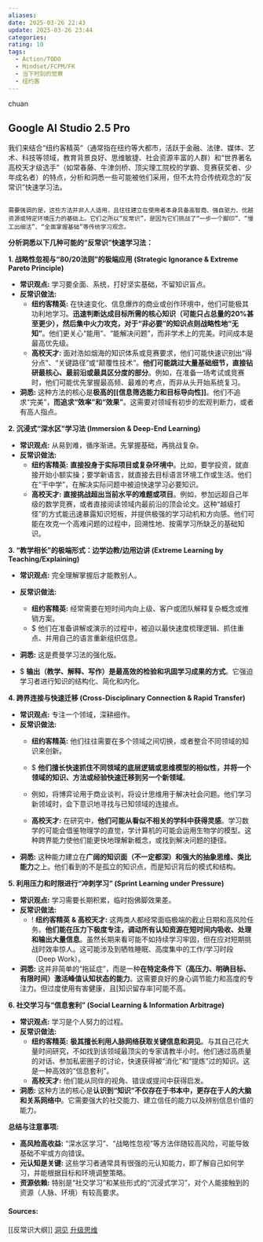 ```yaml
---
aliases: 
date: 2025-03-26 22:43
update: 2025-03-26 23:44
categories: 
rating: 10
tags:
  - Action/TODO
  - Mindset/FCPM/FK
  - 当下时刻的觉察
  - 纽约客
---
```

chuan

## Google AI Studio 2.5 Pro

我们来结合“纽约客精英”（通常指在纽约等大都市，活跃于金融、法律、媒体、艺术、科技等领域，教育背景良好、思维敏捷、社会资源丰富的人群）和“世界著名高校天才级选手”（如常春藤、牛津剑桥、顶尖理工院校的学霸、竞赛获奖者、少年成名者）的特点，分析和洞悉一些可能被他们采用，但不太符合传统观念的“反常识”快速学习法。

```ad-atom

需要强调的是，这些方法并非人人适用，且往往建立在使用者本身具备高智商、强自驱力、优越资源或特定环境压力的基础上。它们之所以“反常识”，是因为它们挑战了“一步一个脚印”、“慢工出细活”、“全面掌握基础”等传统学习观念。

```


**分析洞悉以下几种可能的“反常识”快速学习法：**

**1. 战略性忽视与“80/20法则”的极端应用 (Strategic Ignorance & Extreme Pareto Principle)**

- **常识观点:** 学习要全面、系统，打好坚实基础，不留知识盲点。
- **反常识做法:**
  - **纽约客精英:** 在快速变化、信息爆炸的商业或创作环境中，他们可能极其功利地学习。**迅速判断达成目标所需的核心知识（可能只占总量的20%甚至更少），然后集中火力攻克，对于“非必要”的知识点则战略性地“无知”**。他们更关心“能用”、“能解决问题”，而非学术上的完美。时间成本是最高优先级。
  - **高校天才:** 面对浩如烟海的知识体系或竞赛要求，他们可能快速识别出“得分点”、“关键路径”或“颠覆性技术”。**他们可能跳过大量基础细节，直接钻研最核心、最前沿或最具区分度的部分**。例如，在准备一场考试或竞赛时，他们可能优先掌握最高频、最难的考点，而非从头开始系统复习。
- **洞悉:** 这种方法的核心是**极高的[[信息筛选能力和目标导向性]]**。他们不追求“完美”，**而追求“效率”和“效果”**。这需要对领域有初步的宏观判断力，或者有高人指点。

**2. 沉浸式“深水区”学习法 (Immersion & Deep-End Learning)**

- **常识观点:** 从易到难，循序渐进。先掌握基础，再挑战复杂。
- **反常识做法:**
  - **纽约客精英:** **直接投身于实际项目或复杂环境中**。比如，要学投资，就直接开始小额实操；要学新语言，就直接去目标语言环境工作或生活。他们在“干中学”，在解决实际问题中被迫快速学习必要知识。
  - **高校天才:** **直接挑战超出当前水平的难题或项目**。例如，参加远超自己年级的数学竞赛，或者直接阅读领域内最前沿的顶会论文。这种“越级打怪”的方式能迅速暴露知识短板，并提供极强的学习动机和方向感。他们可能在攻克一个高难问题的过程中，回溯性地、按需学习所缺乏的基础知识。


**3. “教学相长”的极端形式：边学边教/边用边讲 (Extreme Learning by Teaching/Explaining)**

- **常识观点:** 完全理解掌握后才能教别人。
- **反常识做法:**
  - **纽约客精英:** 经常需要在短时间内向上级、客户或团队解释复杂概念或推销方案。
  - $ 他们在准备讲解或演示的过程中，被迫以最快速度梳理逻辑、抓住重点、并用自己的语言重新组织信息。



- **洞悉:** 这是费曼学习法的强化版。
- $ **输出（教学、解释、写作）是最高效的检验和巩固学习成果的方式**。它强迫学习者进行知识的结构化、简化和内化。

**4. 跨界连接与快速迁移 (Cross-Disciplinary Connection & Rapid Transfer)**

- **常识观点:** 专注一个领域，深耕细作。
- **反常识做法:**
  - **纽约客精英:** 他们往往需要在多个领域之间切换，或者整合不同领域的知识来创新。


  - $ **他们擅长快速抓住不同领域的底层逻辑或思维模型的相似性，并将一个领域的知识、方法或经验快速迁移到另一个新领域**。

  - 例如，将博弈论用于商业谈判，将设计思维用于解决社会问题。他们学习新领域时，会下意识地寻找与已知领域的连接点。
  - **高校天才:** 在研究中，**他们可能从看似不相关的学科中获得灵感**。学习数学的可能会借鉴物理学的直觉，学计算机的可能会运用生物学的模型。这种跨界能力使他们能更快地理解新概念，或找到解决问题的捷径。
- **洞悉:** 这种能力建立在**广阔的知识面（不一定都深）和强大的抽象思维、类比能力**之上。他们看到的不是孤立的知识点，而是知识背后的模式和结构。

**5. 利用压力和时限进行“冲刺学习” (Sprint Learning under Pressure)**

- **常识观点:** 学习需要长期积累，临时抱佛脚效果差。
- **反常识做法:**
  - ! **纽约客精英 & 高校天才:** 这两类人都经常面临极端的截止日期和高风险任务。**他们能在压力下极度专注，调动所有认知资源在短时间内吸收、处理和输出大量信息**。虽然长期来看可能不如持续学习牢固，但在应对短期挑战时效率惊人。这可能涉及到牺牲睡眠、高度集中的工作/学习时段（Deep Work）。
- **洞悉:** 这并非简单的“拖延症”，而是一种**在特定条件下（高压力、明确目标、有限时间）激活峰值认知状态的能力**。这需要良好的身心调节能力和高度的专注力。但过度使用有害健康，且[知识留存率]可能不高。

**6. 社交学习与“信息套利” (Social Learning & Information Arbitrage)**

- **常识观点:** 学习是个人努力的过程。
- **反常识做法:**
  - **纽约客精英:** **极其擅长利用人脉网络获取关键信息和洞见**。与其自己花大量时间研究，不如找到该领域最顶尖的专家请教半小时。他们通过高质量的对话、参加私密圈子的讨论，快速获得被“消化”和“提炼”过的知识。这是一种高效的“信息套利”。
  - **高校天才:** 他们能从同伴的视角、错误或提问中获得启发。
- **洞悉:** 这种方法的核心是**认识到“知识”不仅存在于书本中，更存在于人的大脑和关系网络中**。它需要强大的社交能力、建立信任的能力以及辨别信息价值的能力。

**总结与注意事项:**
- **高风险高收益:** “深水区学习”、“战略性忽视”等方法伴随较高风险，可能导致基础不牢或方向错误。
- **元认知是关键:** 这些学习者通常具有很强的元认知能力，即了解自己如何学习，并能根据目标和环境调整策略。
- **资源依赖:** 特别是“社交学习”和某些形式的“沉浸式学习”，对个人能接触到的资源（人脉、环境）有较高要求。


#### Sources:
[[反常识大纲]]
[洞见](obsidian://open?vault=obsidianDoc&file=%E6%B4%9E%E8%A7%81)
[升级思维](obsidian://open?vault=obsidianDoc&file=%E5%8D%87%E7%BA%A7%E6%80%9D%E7%BB%B4)

